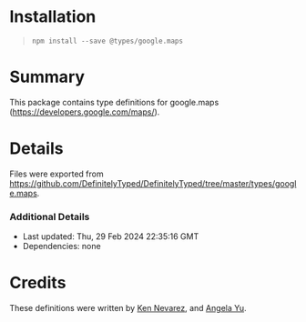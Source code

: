 # Installation
> `npm install --save @types/google.maps`

# Summary
This package contains type definitions for google.maps (https://developers.google.com/maps/).

# Details
Files were exported from https://github.com/DefinitelyTyped/DefinitelyTyped/tree/master/types/google.maps.

### Additional Details
 * Last updated: Thu, 29 Feb 2024 22:35:16 GMT
 * Dependencies: none

# Credits
These definitions were written by [Ken Nevarez](https://github.com/kwnevarez), and [Angela Yu](https://github.com/wangela).
